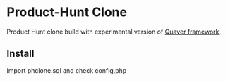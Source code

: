 Product-Hunt Clone
==================

Product Hunt clone build with experimental version of [Quaver framework](https://github.com/albertogonzcat/quaver-php).

Install
-------
Import phclone.sql and check config.php
